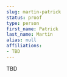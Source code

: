 ```yaml
---
slug: martin-patrick
status: proof
type: person
first_name: Patrick
last_name: Martin
alias: null
affiliations:
- TBD
---
```


TBD

